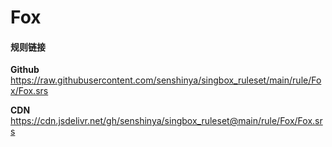 # Fox

#### 规则链接

**Github**
https://raw.githubusercontent.com/senshinya/singbox_ruleset/main/rule/Fox/Fox.srs

**CDN**
https://cdn.jsdelivr.net/gh/senshinya/singbox_ruleset@main/rule/Fox/Fox.srs